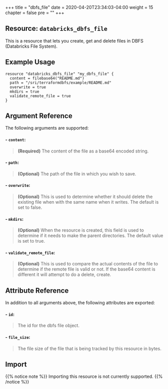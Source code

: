 +++
title = "dbfs_file"
date = 2020-04-20T23:34:03-04:00
weight = 15
chapter = false
pre = ""
+++

## Resource: `databricks_dbfs_file`

This is a resource that lets you create, get and delete files in DBFS (Databricks File System).

## Example Usage

```hcl
resource "databricks_dbfs_file" "my_dbfs_file" {
  content = filebase64("README.md")
  path = "/sri/terraformdbfs/example/README.md"
  overwrite = true
  mkdirs = true
  validate_remote_file = true
}
```
    
## Argument Reference

The following arguments are supported:

#### - `content`:
> **(Required)** The content of the file as a base64 encoded string.

#### - `path`:
> **(Optional)** The path of the file in which you wish to save.

#### - `overwrite`:
> **(Optional)** This is used to determine whether it should delete the 
existing file when with the same name when it writes. The default is set to false.

#### - `mkdirs`:
> **(Optional)** When the resource is created, this field is used to determine
if it needs to make the parent directories. The default value is set to true.

#### - `validate_remote_file`:
> **(Optional)** This is used to compare the 
actual contents of the file to determine if the remote file is valid or not. If the base64 content is different 
it will attempt to do a delete, create.


## Attribute Reference

In addition to all arguments above, the following attributes are exported:

#### - `id`:
> The id for the dbfs file object.

#### - `file_size`:
> The file size of the file that is being tracked by this resource in bytes.


## Import

{{% notice note %}}
Importing this resource is not currently supported.
{{% /notice %}}
